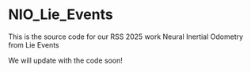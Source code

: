 # NIO_Lie_Events
This is the source code for our RSS 2025 work Neural Inertial Odometry from Lie Events


We will update with the code soon!
